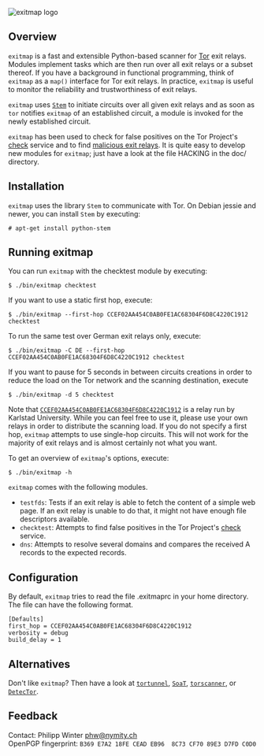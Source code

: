![exitmap logo](https://nullhypothesis.github.com/exitmap_logo.png)

Overview
--------

`exitmap` is a fast and extensible Python-based scanner for
[Tor](https://www.torproject.org) exit relays.  Modules implement tasks which
are then run over all exit relays or a subset thereof.  If you have a
background in functional programming, think of `exitmap` as a `map()` interface
for Tor exit relays.  In practice, `exitmap` is useful to monitor the
reliability and trustworthiness of exit relays.

`exitmap` uses [`Stem`](https://stem.torproject.org) to initiate circuits over
all given exit relays and as soon as `tor` notifies `exitmap` of an established
circuit, a module is invoked for the newly established circuit.

`exitmap` has been used to check for false positives on the Tor Project's
[check](https://check.torproject.org) service and to find [malicious exit
relays](http://www.cs.kau.se/philwint/spoiled_onions).  It is quite easy to
develop new modules for `exitmap`; just have a look at the file HACKING in the
doc/ directory.

Installation
------------

`exitmap` uses the library `Stem` to communicate with Tor.  On Debian jessie
and newer, you can install `Stem` by executing:

    # apt-get install python-stem

Running exitmap
---------------

You can run `exitmap` with the checktest module by executing:

    $ ./bin/exitmap checktest

If you want to use a static first hop, execute:

    $ ./bin/exitmap --first-hop CCEF02AA454C0AB0FE1AC68304F6D8C4220C1912 checktest

To run the same test over German exit relays only, execute:

    $ ./bin/exitmap -C DE --first-hop CCEF02AA454C0AB0FE1AC68304F6D8C4220C1912 checktest

If you want to pause for 5 seconds in between circuits creations in order to
reduce the load on the Tor network and the scanning destination, execute

    $ ./bin/exitmap -d 5 checktest

Note that
[`CCEF02AA454C0AB0FE1AC68304F6D8C4220C1912`](https://atlas.torproject.org/#details/CCEF02AA454C0AB0FE1AC68304F6D8C4220C1912)
is a relay run by Karlstad University.  While you can feel free to use it,
please use your own relays in order to distribute the scanning load.  If you do
not specify a first hop, `exitmap` attempts to use single-hop circuits.  This
will not work for the majority of exit relays and is almost certainly not what
you want.

To get an overview of `exitmap`'s options, execute:

    $ ./bin/exitmap -h

`exitmap` comes with the following modules.

* `testfds`: Tests if an exit relay is able to fetch the content of a simple
  web page.  If an exit relay is unable to do that, it might not have enough
  file descriptors available.
* `checktest`: Attempts to find false positives in the Tor Project's
  [check](https://check.torproject.org) service.
* `dns`: Attempts to resolve several domains and compares the received A
  records to the expected records.

Configuration
-------------

By default, `exitmap` tries to read the file .exitmaprc in your home directory.
The file can have the following format.

    [Defaults]
    first_hop = CCEF02AA454C0AB0FE1AC68304F6D8C4220C1912
    verbosity = debug
    build_delay = 1

Alternatives
------------

Don't like `exitmap`?  Then have a look at
[`tortunnel`](http://www.thoughtcrime.org/software/tortunnel/),
[`SoaT`](https://gitweb.torproject.org/torflow.git/blob/HEAD:/NetworkScanners/ExitAuthority/README.ExitScanning),
[`torscanner`](https://code.google.com/p/torscanner/), or
[`DetecTor`](http://detector.io/DetecTor.html).

Feedback
--------

Contact: Philipp Winter <phw@nymity.ch>  
OpenPGP fingerprint: `B369 E7A2 18FE CEAD EB96  8C73 CF70 89E3 D7FD C0D0`
